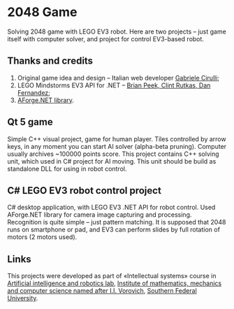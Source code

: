 # 2048 Game
Solving 2048 game with LEGO EV3 robot. Here are two projects – just game itself with computer solver, and project for control EV3-based robot.
## Thanks and credits
1. Original game idea and design – Italian web developer [Gabriele Cirulli](https://en.wikipedia.org/wiki/2048_(video_game) "2048 Wikipedia page");
2. LEGO Mindstorms EV3 API for .NET – [Brian Peek, Clint Rutkas, Dan Fernandez](https://channel9.msdn.com/posts/LEGO-Mindstorms-EV3-API);
3. [AForge.NET library](http://www.aforgenet.com/ "Project page").

## Qt 5 game
Simple C++ visual project, game for human player. Tiles controlled by arrow keys, in any moment you can start AI solver (alpha-beta pruning). Computer usually archives ~100000 points score. This project contains C++ solving unit, which used in C# project for AI moving. This unit should be build as standalone DLL for using in robot control.
## C# LEGO EV3 robot control project
C# desktop application, with LEGO EV3 .NET API for robot control. Used AForge.NET library for camera image capturing and processing. Recognition is quite simple – just pattern matching. It is supposed that 2048 runs on smartphone or pad, and EV3 can perform slides by full rotation of motors (2 motors used).
## Links
This projects were developed as part of «Intellectual systems» course in [Artificial intelligence and robotics lab](http://air.mmcs.sfedu.ru/), [Institute of mathematics, mechanics and computer science named after I.I. Vorovich](http://mmcs.sfedu.ru/), [Southern Federal University](http://sfedu.ru/).

